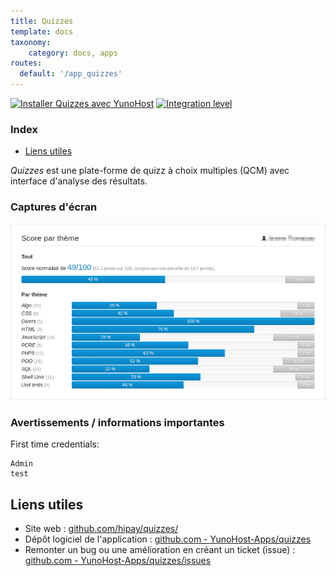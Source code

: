 ```yaml
---
title: Quizzes
template: docs
taxonomy:
    category: docs, apps
routes:
  default: '/app_quizzes'
---
```


[![Installer Quizzes avec YunoHost](https://install-app.yunohost.org/install-with-yunohost.svg)](https://install-app.yunohost.org/?app=quizzes) [![Integration level](https://dash.yunohost.org/integration/quizzes.svg)](https://dash.yunohost.org/appci/app/quizzes)

### Index

- [Liens utiles](#liens-utiles)

*Quizzes* est une plate-forme de quizz à choix multiples (QCM) avec interface d'analyse des résultats.

### Captures d'écran

![Capture d'écran de Quizzes](https://github.com/YunoHost-Apps/quizzes_ynh/blob/master/doc/screenshots/score_par_theme.png)

### Avertissements / informations importantes

First time credentials: 

```
Admin
test
```

## Liens utiles

+ Site web : [github.com/hipay/quizzes/](https://github.com/hipay/quizzes/)
+ Dépôt logiciel de l'application : [github.com - YunoHost-Apps/quizzes](https://github.com/YunoHost-Apps/quizzes_ynh)
+ Remonter un bug ou une amélioration en créant un ticket (issue) : [github.com - YunoHost-Apps/quizzes/issues](https://github.com/YunoHost-Apps/quizzes_ynh/issues)
